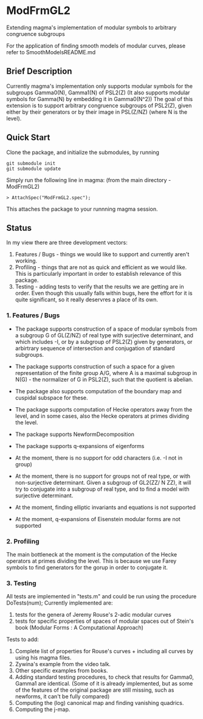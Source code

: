 # ModFrmGL2
Extending magma's implementation of modular symbols to arbitrary congruence subgroups

For the application of finding smooth models of modular curves, please refer to SmoothModelsREADME.md

## Brief Description

Currently magma's implementation only supports modular symbols for the subgroups Gamma0(N), Gamma1(N) of PSL2(Z)
(It also supports modular symbols for Gamma(N) by embedding it in Gamma0(N^2))
The goal of this extension is to support arbitrary congruence subgroups of PSL2(Z), given either by their 
generators or by their image in PSL(Z/NZ) (where N is the level).

## Quick Start

Clone the package, and initialize the submodules, by running
```
git submodule init
git submodule update
``` 

Simply run the following line in magma: (from the main directory -  ModFrmGL2)
```
> AttachSpec("ModFrmGL2.spec");
```

This attaches the package to your runnning magma session.

## Status

In my view there are three development vectors:
1. Features / Bugs - things we would like to support and currently aren't working.
2. Profiling - things that are not as quick and efficient as we would like. This is particularly important 
in order to establish relevance of this package.
3. Testing - adding tests to verify that the results we are getting are in order.
Even though this usually falls within bugs, here the effort for it is quite significant, so it really deservres
a place of its own.


### 1. Features / Bugs

+ The package supports construction of a space of modular symbols from a subgroup G of GL(Z/NZ) 
of real type with surjective determinant, and which includes -I, or by a subgroup of PSL2(Z) given by 
generators, or arbirtrary sequence of intersection and conjugation of standard subgroups.

+ The package supports construction of such a space for a given representation of the finite group
A/G, where A is a maximal subgroup in N(G) - the normalizer of G in PSL2(Z), such that the quotient is abelian.

+ The package also supports computation of the boundary map and cuspidal subspace for these.

+ The package supports computation of Hecke operators away from the level, and in some cases, also the Hecke operators at primes dividing the level.

+ The package supports NewformDecomposition

+ The package supports q-expansions of eigenforms

- At the moment, there is no support for odd characters (i.e. -I not in group)

- At the moment, there is no support for groups not of real type, or with non-surjective determinant. Given a subgroup of GL2(ZZ/ N ZZ), it will try to conjugate into a subgroup of real type, and to find a model with surjective determinant.

- At the moment, finding elliptic invariants and equations is not supported

- At the moment, q-expansions of Eisenstein modular forms are not supported


### 2. Profiling


The main bottleneck at the moment is the computation of the Hecke operators at primes dividing the level. This is because we use Farey symbols to find generators for the gorup in order to conjugate it.

### 3. Testing

All tests are implemented in "tests.m" and could be run using the procedure DoTests(num);
Currently implemented are:
1. tests for the genera of Jeremy Rouse's 2-adic modular curves
2. tests for specific properties of spaces of modular spaces out of Stein's book (Modular Forms : A Computational Approach)

Tests to add:
1. Complete list of properties for Rouse's curves + including all curves by using his magma files.
2. Zywina's example from the video talk.
3. Other specific examples from books.
4. Adding standard testing procedures, to check that results for Gamma0, Gamma1 are identical.
(Some of it is already implemented, but as some of the features of the original package are still missing, such as newforms,
it can't be fully compared)
5. Computing the (log) canonical map and finding vanishing quadrics.
6. Computing the j-map.



